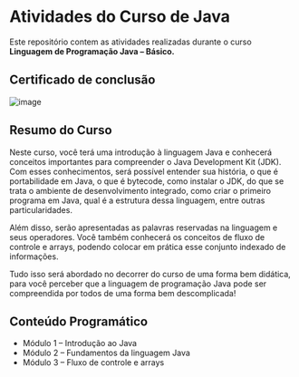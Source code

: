 # Atividades do Curso de Java

Este repositório contem as atividades realizadas durante o curso **Linguagem de Programação Java – Básico.**

## Certificado de conclusão
![image](https://github.com/ricarduvieira/curso-java-basico/assets/102393137/d9774257-ac08-4709-b95c-43e61d9a7573)
## Resumo do Curso

Neste curso, você terá uma introdução à linguagem Java e conhecerá
conceitos importantes para compreender o Java Development Kit (JDK).
Com esses conhecimentos, será possível entender sua história, o que é
portabilidade em Java, o que é bytecode, como instalar o JDK, do que se
trata o ambiente de desenvolvimento integrado, como criar o primeiro
programa em Java, qual é a estrutura dessa linguagem, entre outras
particularidades.

Além disso, serão apresentadas as palavras reservadas na linguagem e
seus operadores. Você também conhecerá os conceitos de fluxo de
controle e arrays, podendo colocar em prática esse conjunto indexado
de informações.

Tudo isso será abordado no decorrer do curso de uma forma bem
didática, para você perceber que a linguagem de programação Java
pode ser compreendida por todos de uma forma bem descomplicada!


## Conteúdo Programático
- Módulo 1 – Introdução ao Java
- Módulo 2 – Fundamentos da linguagem Java
- Módulo 3 – Fluxo de controle e arrays

